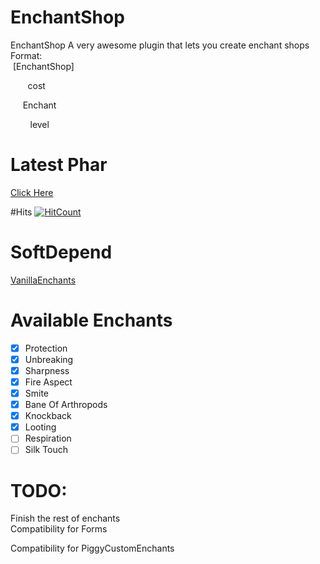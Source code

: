 # EnchantShop
EnchantShop 
A very awesome plugin that lets you create enchant shops 
Format:  
   [EnchantShop] 
   
            cost 
       
       Enchant 
      
         level

# Latest Phar
[Click Here](https://poggit.pmmp.io/ci/KielKing/EnchantShop/EnchantShop)

#Hits
[![HitCount](http://hits.dwyl.io/KielKing/EnchantShop.svg)](http://hits.dwyl.io/KielKing/EnchantShop)

# SoftDepend
[VanillaEnchants](https://github.com/TheAz928/VanillaEnchantments/)

# Available Enchants
- [x] Protection
- [x] Unbreaking
- [x] Sharpness
- [x] Fire Aspect
- [x] Smite
- [x] Bane Of Arthropods
- [x] Knockback
- [x] Looting
- [ ] Respiration
- [ ] Silk Touch

# TODO:
Finish the rest of enchants
    
Compatibility for Forms
    

Compatibility for PiggyCustomEnchants
